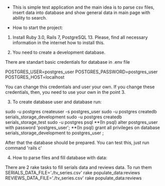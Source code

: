 * This is simple test application and the main idea is to parse csv files, insert data into database and show general data in main page with ability to search.

* How to start the project:

1. Install Ruby 3.0, Rails 7, PostgreSQL 13.
Please, find all necessary information in the internet how to install this.

2. You need to create a development database.

There are standart basic credentials for database in .env file

POSTGRES_USER=postgres_user
POSTGRES_PASSWORD=postgres_user
POSTGRES_HOST=localhost

You can change this credentials and user your own. If you change these credentials, then, you need to use your own in the point 3.

3. To create database user and database run: 

sudo -u postgres createuser -s postgres_user                                                                                                                         sudo -u postgres createdb serials_storage_development
sudo -u postgres createdb serials_storage_test
sudo -u postgres psql
**(In psql) alter postgres_user with password 'postgres_user';
**(In psql) grant all privileges on database serials_storage_development to postgres_user ;

After that the database should be prepared.
You can test this, just run command 'rails c'

4. How to parse files and fill database with data:

There are 2 rake tasks to fill serials data and reviews data.
To run them
SERIALS_DATA_FILE='./tv_series.csv' rake populate_data:reviews 
REVIEWS_DATA_FILE='./tv_series.csv' rake populate_data:reviews 